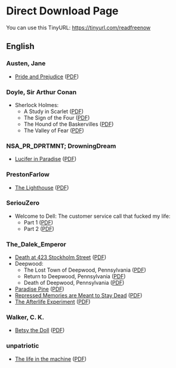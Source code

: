 <!--- This file is generated with generate-direct-download.py - don't edit it manually --->
# Direct Download Page
You can use this TinyURL: https://tinyurl.com/readfreenow

## English

### Austen, Jane
* [Pride and Prejudice](https://github.com/MartinThoma/free-books/tree/master/Austen/Pride%20and%20Prejudice) ([PDF](https://raw.githubusercontent.com/MartinThoma/free-books/master/Austen/Pride%20and%20Prejudice/pride-and-prejudice.pdf))

### Doyle, Sir Arthur Conan
* Sherlock Holmes:
    * A Study in Scarlet ([PDF](https://raw.githubusercontent.com/MartinThoma/free-books/master/Doyle/Sherlock%20Holmes/01%20-%20A%20Study%20in%20Scarlet/01-A-Study-in-Scarlet.pdf))
    * The Sign of the Four ([PDF](https://raw.githubusercontent.com/MartinThoma/free-books/master/Doyle/Sherlock%20Holmes/02%20-%20The%20Sign%20of%20the%20Four/02-The-Sign-of-the-Four.pdf))
    * The Hound of the Baskervilles ([PDF](https://raw.githubusercontent.com/MartinThoma/free-books/master/Doyle/Sherlock%20Holmes/03%20-%20The%20Hound%20of%20the%20Baskervilles/03-The-Hound-of-the-Baskervilles.pdf))
    * The Valley of Fear ([PDF](https://raw.githubusercontent.com/MartinThoma/free-books/master/Doyle/Sherlock%20Holmes/04%20-%20The%20Valley%20of%20Fear/04-The-Valley-of-Fear.pdf))

### NSA_PR_DPRTMNT; DrowningDream
* [Lucifer in Paradise](https://github.com/MartinThoma/free-books/tree/master/Reddit-writingpromt/Lucifer-in-Paradise) ([PDF](https://raw.githubusercontent.com/MartinThoma/free-books/master/Reddit-writingpromt/Lucifer-in-Paradise/Lucifer-in-Paradise.pdf))

### PrestonFarlow
* [The Lighthouse](https://github.com/MartinThoma/free-books/tree/master/Reddit-nosleep/The-Lighthouse) ([PDF](https://raw.githubusercontent.com/MartinThoma/free-books/master/Reddit-nosleep/The-Lighthouse/The-Lighthouse.pdf))

### SeriouZero
* Welcome to Dell: The customer service call that fucked my life:
    * Part 1 ([PDF](https://raw.githubusercontent.com/MartinThoma/free-books/master/Reddit-nosleep/SeriouZero/Welcome-to-Dell/Part-1/Welcome-to-Dell-Part-1.pdf))
    * Part 2 ([PDF](https://raw.githubusercontent.com/MartinThoma/free-books/master/Reddit-nosleep/SeriouZero/Welcome-to-Dell/Part-2/Welcome-to-Dell-Part-2.pdf))

### The_Dalek_Emperor
* [Death at 423 Stockholm Street](https://github.com/MartinThoma/free-books/tree/master/Reddit-nosleep/The-Dalek-Emperor/Death-at-423-Stockholm-Street) ([PDF](https://raw.githubusercontent.com/MartinThoma/free-books/master/Reddit-nosleep/The-Dalek-Emperor/Death-at-423-Stockholm-Street/Death-at-423-Stockholm-Street.pdf))
* Deepwood:
    * The Lost Town of Deepwood, Pennsylvania ([PDF](https://raw.githubusercontent.com/MartinThoma/free-books/master/Reddit-nosleep/The-Dalek-Emperor/Deepwood-series/1-The-Lost-Town-of-Deepwood-Pennsylvania/The-Lost-Town-of-Deepwood-Pennsylvania.pdf))
    * Return to Deepwood, Pennsylvania ([PDF](https://raw.githubusercontent.com/MartinThoma/free-books/master/Reddit-nosleep/The-Dalek-Emperor/Deepwood-series/2-Return-to-Deepwood%2C-Pennsylvania/Return-to-Deepwood%2C-Pennsylvania.pdf))
    * Death of Deepwood, Pennsylvania ([PDF](https://raw.githubusercontent.com/MartinThoma/free-books/master/Reddit-nosleep/The-Dalek-Emperor/Deepwood-series/3-Death-of-Deepwood%2C-Pennsylvania/Death-of-Deepwood%2C-Pennsylvania.pdf))
* [Paradise Pine](https://github.com/MartinThoma/free-books/tree/master/Reddit-nosleep/The-Dalek-Emperor/Paradise-Pine) ([PDF](https://raw.githubusercontent.com/MartinThoma/free-books/master/Reddit-nosleep/The-Dalek-Emperor/Paradise-Pine/Paradise-Pine.pdf))
* [Repressed Memories are Meant to Stay Dead](https://github.com/MartinThoma/free-books/tree/master/Reddit-nosleep/The-Dalek-Emperor/Repressed-Memories-are-Meant-to-Stay-Dead) ([PDF](https://raw.githubusercontent.com/MartinThoma/free-books/master/Reddit-nosleep/The-Dalek-Emperor/Repressed-Memories-are-Meant-to-Stay-Dead/Repressed-Memories-are-Meant-to-Stay-Dead.pdf))
* [The Afterlife Experiment](https://github.com/MartinThoma/free-books/tree/master/Reddit-nosleep/The-Dalek-Emperor/The-Afterlife-Experiment) ([PDF](https://raw.githubusercontent.com/MartinThoma/free-books/master/Reddit-nosleep/The-Dalek-Emperor/The-Afterlife-Experiment/The-Afterlife-Experiment.pdf))

### Walker, C. K.
* [Betsy the Doll](https://github.com/MartinThoma/free-books/tree/master/Reddit-nosleep/The-Dalek-Emperor/Betsy-the-Doll) ([PDF](https://raw.githubusercontent.com/MartinThoma/free-books/master/Reddit-nosleep/The-Dalek-Emperor/Betsy-the-Doll/Betsy-the-Doll.pdf))

### unpatriotic
* [The life in the machine](https://github.com/MartinThoma/free-books/tree/master/Reddit-nosleep/The-life-in-the-machine) ([PDF](https://raw.githubusercontent.com/MartinThoma/free-books/master/Reddit-nosleep/The-life-in-the-machine/The-life-in-the-machine.pdf))
